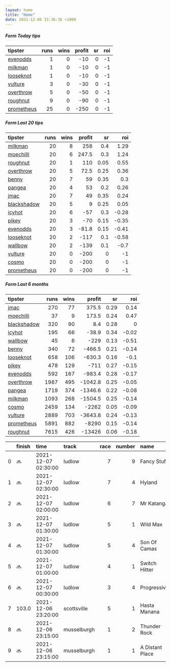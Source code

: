 ```yaml
---   
layout: home  
title: "Home"   
date: 2021-12-06 15:36:36 +1000  
---   
```



##### Form Today tips   

| tipster                                                       |   runs |   wins |   profit |   sr |   roi |
|:--------------------------------------------------------------|-------:|-------:|---------:|-----:|------:|
| [evenodds](https://mrwayneo.github.io/tips/evenodds.html)     |      1 |      0 |      -10 |    0 |    -1 |
| [milkman](https://mrwayneo.github.io/tips/milkman.html)       |      1 |      0 |      -10 |    0 |    -1 |
| [looseknot](https://mrwayneo.github.io/tips/looseknot.html)   |      1 |      0 |      -10 |    0 |    -1 |
| [vulture](https://mrwayneo.github.io/tips/vulture.html)       |      3 |      0 |      -30 |    0 |    -1 |
| [overthrow](https://mrwayneo.github.io/tips/overthrow.html)   |      5 |      0 |      -50 |    0 |    -1 |
| [roughnut](https://mrwayneo.github.io/tips/roughnut.html)     |      9 |      0 |      -90 |    0 |    -1 |
| [prometheus](https://mrwayneo.github.io/tips/prometheus.html) |     25 |      0 |     -250 |    0 |    -1 |

##### Form Last 20 tips   

| tipster                                                         |   runs |   wins |   profit |   sr |   roi |
|:----------------------------------------------------------------|-------:|-------:|---------:|-----:|------:|
| [milkman](https://mrwayneo.github.io/tips/milkman.html)         |     20 |      8 |    258   | 0.4  |  1.29 |
| [moechilli](https://mrwayneo.github.io/tips/moechilli.html)     |     20 |      6 |    247.5 | 0.3  |  1.24 |
| [roughnut](https://mrwayneo.github.io/tips/roughnut.html)       |     20 |      1 |    110   | 0.05 |  0.55 |
| [overthrow](https://mrwayneo.github.io/tips/overthrow.html)     |     20 |      5 |     72.5 | 0.25 |  0.36 |
| [benny](https://mrwayneo.github.io/tips/benny.html)             |     20 |      7 |     59   | 0.35 |  0.3  |
| [pangea](https://mrwayneo.github.io/tips/pangea.html)           |     20 |      4 |     53   | 0.2  |  0.26 |
| [jmac](https://mrwayneo.github.io/tips/jmac.html)               |     20 |      7 |     49   | 0.35 |  0.24 |
| [blackshadow](https://mrwayneo.github.io/tips/blackshadow.html) |     20 |      5 |      9   | 0.25 |  0.05 |
| [icyhot](https://mrwayneo.github.io/tips/icyhot.html)           |     20 |      6 |    -57   | 0.3  | -0.28 |
| [pikey](https://mrwayneo.github.io/tips/pikey.html)             |     20 |      3 |    -70   | 0.15 | -0.35 |
| [evenodds](https://mrwayneo.github.io/tips/evenodds.html)       |     20 |      3 |    -81.8 | 0.15 | -0.41 |
| [looseknot](https://mrwayneo.github.io/tips/looseknot.html)     |     20 |      2 |   -117   | 0.1  | -0.58 |
| [wallbow](https://mrwayneo.github.io/tips/wallbow.html)         |     20 |      2 |   -139   | 0.1  | -0.7  |
| [vulture](https://mrwayneo.github.io/tips/vulture.html)         |     20 |      0 |   -200   | 0    | -1    |
| [cosmo](https://mrwayneo.github.io/tips/cosmo.html)             |     20 |      0 |   -200   | 0    | -1    |
| [prometheus](https://mrwayneo.github.io/tips/prometheus.html)   |     20 |      0 |   -200   | 0    | -1    |

##### Form Last 6 months   

| tipster                                                         |   runs |   wins |   profit |   sr |   roi |
|:----------------------------------------------------------------|-------:|-------:|---------:|-----:|------:|
| [jmac](https://mrwayneo.github.io/tips/jmac.html)               |    270 |     77 |    375.5 | 0.29 |  0.14 |
| [moechilli](https://mrwayneo.github.io/tips/moechilli.html)     |     37 |      9 |    173.5 | 0.24 |  0.47 |
| [blackshadow](https://mrwayneo.github.io/tips/blackshadow.html) |    320 |     90 |      8.4 | 0.28 |  0    |
| [icyhot](https://mrwayneo.github.io/tips/icyhot.html)           |    195 |     66 |    -38.9 | 0.34 | -0.02 |
| [wallbow](https://mrwayneo.github.io/tips/wallbow.html)         |     45 |      6 |   -229   | 0.13 | -0.51 |
| [benny](https://mrwayneo.github.io/tips/benny.html)             |    340 |     72 |   -466.5 | 0.21 | -0.14 |
| [looseknot](https://mrwayneo.github.io/tips/looseknot.html)     |    658 |    106 |   -630.3 | 0.16 | -0.1  |
| [pikey](https://mrwayneo.github.io/tips/pikey.html)             |    478 |    129 |   -711   | 0.27 | -0.15 |
| [evenodds](https://mrwayneo.github.io/tips/evenodds.html)       |    592 |    167 |   -983.4 | 0.28 | -0.17 |
| [overthrow](https://mrwayneo.github.io/tips/overthrow.html)     |   1987 |    495 |  -1042.8 | 0.25 | -0.05 |
| [pangea](https://mrwayneo.github.io/tips/pangea.html)           |   1719 |    374 |  -1346.6 | 0.22 | -0.08 |
| [milkman](https://mrwayneo.github.io/tips/milkman.html)         |   1093 |    268 |  -1504.5 | 0.25 | -0.14 |
| [cosmo](https://mrwayneo.github.io/tips/cosmo.html)             |   2459 |    134 |  -2262   | 0.05 | -0.09 |
| [vulture](https://mrwayneo.github.io/tips/vulture.html)         |   2889 |    703 |  -3643.8 | 0.24 | -0.13 |
| [prometheus](https://mrwayneo.github.io/tips/prometheus.html)   |   5891 |    882 |  -8290   | 0.15 | -0.14 |
| [roughnut](https://mrwayneo.github.io/tips/roughnut.html)       |   7615 |    426 | -13426   | 0.06 | -0.18 |

|    | finish   | time                | track       |   race |   number | name            |   odds | tipster             |
|---:|:---------|:--------------------|:------------|-------:|---------:|:----------------|-------:|:--------------------|
|  0 | :soon:   | 2021-12-07 02:30:00 | ludlow      |      7 |        9 | Fancy Stuff     |   3.2  | evenodds,overthrow  |
|  1 | :soon:   | 2021-12-07 02:30:00 | ludlow      |      7 |        4 | Hyland          |   3.8  | overthrow           |
|  2 | :soon:   | 2021-12-07 02:00:00 | ludlow      |      6 |        7 | Mr Katanga      |   8.5  | looseknot           |
|  3 | :soon:   | 2021-12-07 01:30:00 | ludlow      |      5 |        1 | Wild Max        |   3.9  | overthrow           |
|  4 | :soon:   | 2021-12-07 01:30:00 | ludlow      |      5 |        4 | Son Of Camas    |   4.4  | overthrow           |
|  5 | :soon:   | 2021-12-07 01:00:00 | ludlow      |      4 |        1 | Switch Hitter   |   3.2  | milkman             |
|  6 | :soon:   | 2021-12-07 00:30:00 | ludlow      |      3 |        4 | Progressive     |   9    | overthrow           |
|  7 | 103.0    | 2021-12-06 23:20:00 | scottsville |      5 |        1 | Hasta Manana    |   1.01 | vulture,blackshadow |
|  8 | :soon:   | 2021-12-06 23:15:00 | musselburgh |      1 |        2 | Thunder Rock    |   2.7  | vulture             |
|  9 | :soon:   | 2021-12-06 23:15:00 | musselburgh |      1 |        1 | A Distant Place |   2.25 | vulture             |
